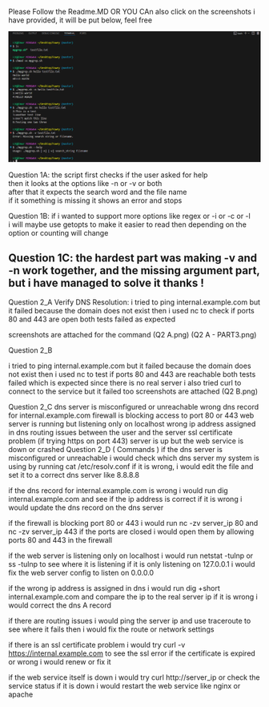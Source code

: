 Please Follow the Readme.MD OR YOU CAn also click on the screenshots i have provided, it will be put below, feel free

![fawry test](Fawry.png)


Question 1A:
the script first checks if the user asked for help  
then it looks at the options like -n or -v or both  
after that it expects the search word and the file name  
if it something is missing it shows an error and stops

Question 1B:
if i wanted to support more options like regex or -i or -c or -l  
i will maybe use getopts to make it easier to read
then depending on the option or counting will change

Question 1C:
the hardest part was making -v and -n work together, and the missing argument part, but i have managed to solve it thanks !
------------------------------------------

Question 2_A 
Verify DNS Resolution:
i tried to ping internal.example.com but it failed because the domain does not exist
then i used nc to check if ports 80 and 443 are open
both tests failed as expected

screenshots are attached for the command 
(Q2 A.png) 
(Q2 A - PART3.png)

Question 2_B 

i tried to ping internal.example.com but it failed because the domain does not exist
then i used nc to test if ports 80 and 443 are reachable
both tests failed which is expected since there is no real server
i also tried curl to connect to the service but it failed too
screenshots are attached
(Q2 B.png)

Question 2_C
dns server is misconfigured or unreachable
wrong dns record for internal.example.com
firewall is blocking access to port 80 or 443
web server is running but listening only on localhost
wrong ip address assigned in dns
routing issues between the user and the server
ssl certificate problem (if trying https on port 443)
server is up but the web service is down or crashed
Question 2_D ( Commands ) 
if the dns server is misconfigured or unreachable
i would check which dns server my system is using by running cat /etc/resolv.conf
if it is wrong, i would edit the file and set it to a correct dns server like 8.8.8.8

if the dns record for internal.example.com is wrong
i would run dig internal.example.com and see if the ip address is correct
if it is wrong i would update the dns record on the dns server

if the firewall is blocking port 80 or 443
i would run nc -zv server_ip 80 and nc -zv server_ip 443
if the ports are closed i would open them by allowing ports 80 and 443 in the firewall

if the web server is listening only on localhost
i would run netstat -tulnp or ss -tulnp to see where it is listening
if it is only listening on 127.0.0.1 i would fix the web server config to listen on 0.0.0.0

if the wrong ip address is assigned in dns
i would run dig +short internal.example.com and compare the ip to the real server ip
if it is wrong i would correct the dns A record

if there are routing issues
i would ping the server ip and use traceroute to see where it fails
then i would fix the route or network settings

if there is an ssl certificate problem
i would try curl -v https://internal.example.com to see the ssl error
if the certificate is expired or wrong i would renew or fix it

if the web service itself is down
i would try curl http://server_ip or check the service status
if it is down i would restart the web service like nginx or apache


